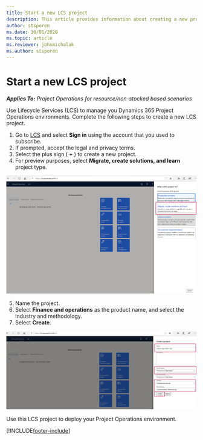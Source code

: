 ```yaml
---
title: Start a new LCS project
description: This article provides information about creating a new project in LCS for your Project Operations environment.
author: stsporen
ms.date: 10/01/2020
ms.topic: article
ms.reviewer: johnmichalak
ms.author: stsporen
---
```


# Start a new LCS project

_**Applies To:** Project Operations for resource/non-stocked based scenarios_

Use Lifecycle Services (LCS) to manage you Dynamics 365 Project Operations environments. Complete the following steps to create a new LCS project.

1. Go to [LCS](https://lcs.dynamics.com/Logon/Index) and select **Sign in** using the account that you used to subscribe.
2. If prompted, accept the legal and privacy terms.
3. Select the plus sign ( **+** ) to create a new project.
4. For preview purposes, select **Migrate, create solutions, and learn** project type.

  ![Pick LCS project type.](./media/create-lcs-1.png)

5. Name the project. 
6. Select **Finance and operations** as the product name, and select the industry and methodology. 
7. Select **Create**.

![Create LCS project.](./media/create-lcs-2.png)

Use this LCS project to deploy your Project Operations environment.



[!INCLUDE[footer-include](../includes/footer-banner.md)]
